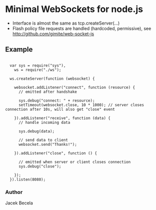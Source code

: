# Minimal WebSockets for node.js

* Interface is almost the same as tcp.createServer(...)
* Flash policy file requests are handled (hardcoded, permissive), see http://github.com/gimite/web-socket-js

## Example

<pre><code>
  var sys = require("sys"),
    ws = require("./ws");
  
  ws.createServer(function (websocket) {

    websocket.addListener("connect", function (resource) { 
      // emitted after handshake

      sys.debug("connect: " + resource);
      setTimeout(websocket.close, 10 * 1000); // server closes connection after 10s, will also get "close" event

    }).addListener("receive", function (data) { 
      // handle incoming data

      sys.debug(data);

      // send data to client
      websocket.send("Thanks!"); 

    }).addListener("close", function () { 

      // emitted when server or client closes connection
      sys.debug("close");

    });
  }).listen(8080);
</code></pre>

### Author

Jacek Becela
